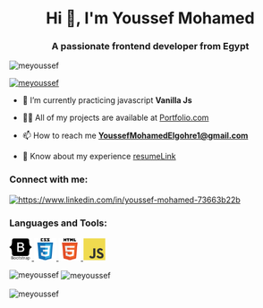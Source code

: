 <h1 align="center">Hi 👋, I'm Youssef Mohamed</h1>
<h3 align="center">A passionate frontend developer from Egypt</h3>

<p align="left"> <img src="https://komarev.com/ghpvc/?username=meyoussef&label=Profile%20views&color=0e75b6&style=flat" alt="meyoussef" /> </p>

<p align="left"> <a href="https://github.com/ryo-ma/github-profile-trophy"><img src="https://github-profile-trophy.vercel.app/?username=meyoussef" alt="meyoussef" /></a> </p>

- 🌱 I’m currently practicing javascript **Vanilla Js**

- 👨‍💻 All of my projects are available at [Portfolio.com](Portfolio.com)

- 📫 How to reach me **YoussefMohamedElgohre1@gmail.com**

- 📄 Know about my experience [resumeLink](resumeLink)

<h3 align="left">Connect with me:</h3>
<p align="left">
<a href="https://linkedin.com/in/https://www.linkedin.com/in/youssef-mohamed-73663b22b" target="blank"><img align="center" src="https://raw.githubusercontent.com/rahuldkjain/github-profile-readme-generator/master/src/images/icons/Social/linked-in-alt.svg" alt="https://www.linkedin.com/in/youssef-mohamed-73663b22b" height="30" width="40" /></a>
</p>

<h3 align="left">Languages and Tools:</h3>
<p align="left"> <a href="https://getbootstrap.com" target="_blank" rel="noreferrer"> <img src="https://raw.githubusercontent.com/devicons/devicon/master/icons/bootstrap/bootstrap-plain-wordmark.svg" alt="bootstrap" width="40" height="40"/> </a> <a href="https://www.w3schools.com/css/" target="_blank" rel="noreferrer"> <img src="https://raw.githubusercontent.com/devicons/devicon/master/icons/css3/css3-original-wordmark.svg" alt="css3" width="40" height="40"/> </a> <a href="https://www.w3.org/html/" target="_blank" rel="noreferrer"> <img src="https://raw.githubusercontent.com/devicons/devicon/master/icons/html5/html5-original-wordmark.svg" alt="html5" width="40" height="40"/> </a> <a href="https://developer.mozilla.org/en-US/docs/Web/JavaScript" target="_blank" rel="noreferrer"> <img src="https://raw.githubusercontent.com/devicons/devicon/master/icons/javascript/javascript-original.svg" alt="javascript" width="40" height="40"/> </a> </p>

<p><img align="left" src="https://github-readme-stats.vercel.app/api/top-langs?username=meyoussef&show_icons=true&locale=en&layout=compact" alt="meyoussef" /></p>

<p>&nbsp;<img align="center" src="https://github-readme-stats.vercel.app/api?username=meyoussef&show_icons=true&locale=en" alt="meyoussef" /></p>

<p><img align="center" src="https://github-readme-streak-stats.herokuapp.com/?user=meyoussef&" alt="meyoussef" /></p>
